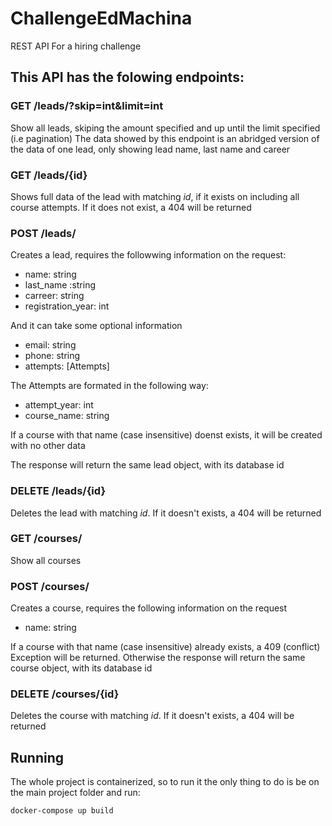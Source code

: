 # ChallengeEdMachina
REST API For a hiring challenge 

##  This API has the folowing endpoints:

### GET /leads/?skip=int&limit=int
Show all leads, skiping the amount specified and up until the limit specified (i.e pagination) 
The data showed by this endpoint is an abridged version of the data of one lead, only showing lead name, last name and career

### GET /leads/{id}
Shows full data of the lead with matching _id_, if it exists on including all course attempts. If it does not exist, a 404 will be returned

### POST /leads/
Creates a lead, requires the followwing information on the request:
* name: string
* last_name :string
* carreer: string
* registration_year: int

And it can take some optional information
* email: string
* phone: string
* attempts: \[Attempts] 

The Attempts are formated in the following way:

 * attempt_year: int
 * course_name: string

If a course with that name (case insensitive) doenst exists, it will be created with no other data

The response will return the same lead object, with its database id
### DELETE /leads/{id}

Deletes the lead with matching _id_. If it doesn't exists, a 404 will be returned

### GET /courses/

Show all courses

### POST /courses/
Creates a course, requires the following information on the request
* name: string

If a course with that name (case insensitive) already exists, a 409 (conflict) Exception will be returned. Otherwise the response will return the same course object, with its database id

### DELETE /courses/{id}

Deletes the course with matching _id_. If it doesn't exists, a 404 will be returned

## Running 

The whole project is containerized, so to run it the only thing to do is be on the main project folder and run:
 
``` docker-compose up build ```
